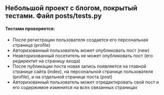 ## Небольшой проект с блогом, покрытый тестами. Файл posts/tests.py

#### Тестами проверяется:
* После регистрации пользователя создается его персональная страница (profile)
* Авторизованный пользователь может опубликовать пост (new)
* Неавторизованный посетитель не может опубликовать пост (его редиректит на страницу входа)
* После публикации поста новая запись появляется на главной странице сайта (index), на персональной странице пользователя (profile), и на отдельной странице поста (post)
* Авторизованный пользователь может отредактировать свой пост и его содержимое изменится на всех связанных страницах
